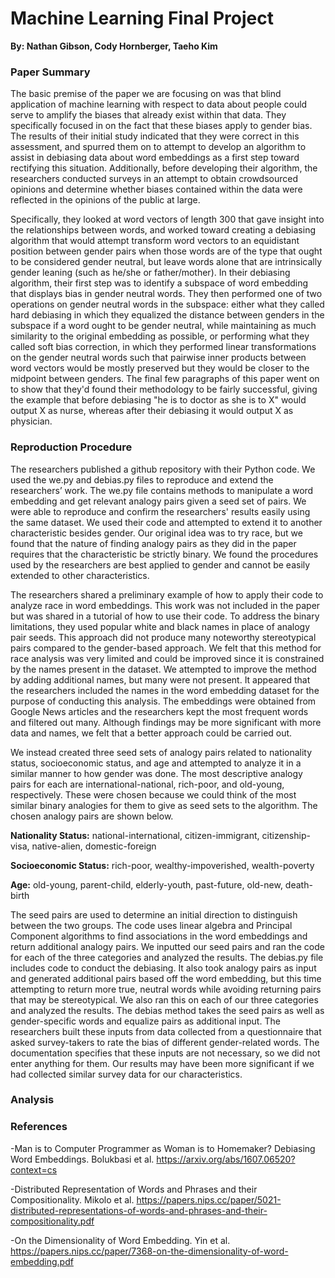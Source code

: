 # Machine Learning Final Project
**By: Nathan Gibson, Cody Hornberger, Taeho Kim**

### Paper Summary ###
The basic premise of the paper we are focusing on was that blind application of machine learning with respect to data about people could serve to amplify the biases that already exist within that data.  They specifically focused in on the fact that these biases apply to gender bias. The results of their initial study indicated that they were correct in this assessment, and spurred them on to attempt to develop an algorithm to assist in debiasing data about word embeddings as a first step toward rectifying this situation. Additionally, before developing their algorithm, the researchers conducted surveys in an attempt to obtain crowdsourced opinions and determine whether biases contained within the data were reflected in the opinions of the public at large.

Specifically, they looked at word vectors of length 300 that gave insight into the relationships between words, and worked toward creating a debiasing algorithm that would attempt transform word vectors to an equidistant position between gender pairs when those words are of the type that ought to be considered gender neutral, but leave words alone that are intrinsically gender leaning (such as he/she or father/mother). In their debiasing algorithm, their first step was to identify a subspace of word embedding that displays bias in gender neutral words. They then performed one of two operations on gender neutral words in the subspace: either what they called hard debiasing in which they equalized the distance between genders in the subspace if a word ought to be gender neutral, while maintaining as much similarity to the original embedding as possible, or performing what they called soft bias correction, in which they performed linear transformations on the gender neutral words such that pairwise inner products between word vectors would be mostly preserved but they would be closer to the midpoint between genders. The final few paragraphs of this paper went on to show that they'd found their methodology to be fairly successful, giving the example that before debiasing "he is to doctor as she is to X" would output X as nurse, whereas after their debiasing it would output X as physician.

### Reproduction Procedure ###
The researchers published a github repository with their Python code. We used the we.py and debias.py files to reproduce and extend the researchers’ work. The we.py file contains methods to manipulate a word embedding and get relevant analogy pairs given a seed set of pairs. We were able to reproduce and confirm the researchers' results easily using the same dataset. We used their code and attempted to extend it to another characteristic besides gender. Our original idea was to try race, but we found that the nature of finding analogy pairs as they did in the paper requires that the characteristic be strictly binary. We found the procedures used by the researchers are best applied to gender and cannot be easily extended to other characteristics.

The researchers shared a preliminary example of how to apply their code to analyze race in word embeddings. This work was not included in the paper but was shared in a tutorial of how to use their code. To address the binary limitations, they used popular white and black names in place of analogy pair seeds. This approach did not produce many noteworthy stereotypical pairs compared to the gender-based approach. We felt that this method for race analysis was very limited and could be improved since it is constrained by the names present in the dataset. We attempted to improve the method by adding additional names, but many were not present. It appeared that the researchers included the names in the word embedding dataset for the purpose of conducting this analysis. The embeddings were obtained from Google News articles and the researchers kept the most frequent words and filtered out many. Although findings may be more significant with more data and names, we felt that a better approach could be carried out.

We instead created three seed sets of analogy pairs related to nationality status, socioeconomic status, and age and attempted to analyze it in a similar manner to how gender was done. The most descriptive analogy pairs for each are international-national, rich-poor, and old-young, respectively. These were chosen because we could think of the most similar binary analogies for them to give as seed sets to the algorithm. The chosen analogy pairs are shown below.

**Nationality Status:** national-international, citizen-immigrant, citizenship-visa, native-alien, domestic-foreign

**Socioeconomic Status:** rich-poor, wealthy-impoverished, wealth-poverty

**Age:** old-young, parent-child, elderly-youth, past-future, old-new, death-birth

The seed pairs are used to determine an initial direction to distinguish between the two groups. The code uses linear algebra and Principal Component algorithms to find associations in the word embeddings and return additional analogy pairs. We inputted our seed pairs and ran the code for each of the three categories and analyzed the results.
The debias.py file includes code to conduct the debiasing. It also took analogy pairs as input and generated additional pairs based off the word embedding, but this time attempting to return more true, neutral words while avoiding returning pairs that may be stereotypical. We also ran this on each of our three categories and analyzed the results. The debias method takes the seed pairs as well as gender-specific words and equalize pairs as additional input. The researchers built these inputs from data collected from a questionnaire that asked survey-takers to rate the bias of different gender-related words. The documentation specifies that these inputs are not necessary, so we did not enter anything for them. Our results may have been more significant if we had collected similar survey data for our characteristics.

### Analysis ###

### References ###

-Man is to Computer Programmer as Woman is to Homemaker? Debiasing Word Embeddings. Bolukbasi et al. https://arxiv.org/abs/1607.06520?context=cs

-Distributed Representation of Words and Phrases and their Compositionality. Mikolo et al. https://papers.nips.cc/paper/5021-distributed-representations-of-words-and-phrases-and-their-compositionality.pdf

-On the Dimensionality of Word Embedding. Yin et al. https://papers.nips.cc/paper/7368-on-the-dimensionality-of-word-embedding.pdf
